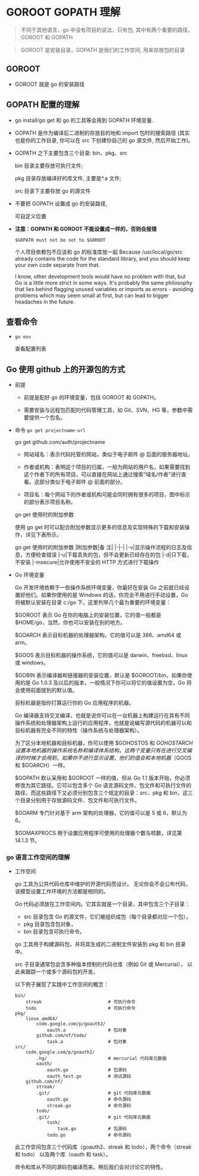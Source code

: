 # GOROOT GOPATH 理解

> 不同于其他语言，go 中没有项目的说法，只有包, 其中有两个重要的路径，GOROOT 和 GOPATH

> GOROOT 是安装目录，GOPATH 是我们的工作空间, 用来存放包的目录

## GOROOT

- GOROOT 就是 go 的安装路径

## GOPATH 配置的理解

- go install/go get 和 go 的工具等会用到 GOPATH 环境变量.

- GOPATH 是作为编译后二进制的存放目的地和 import 包时的搜索路径 (其实也是你的工作目录, 你可以在 src 下创建你自己的 go 源文件, 然后开始工作)。

- GOPATH 之下主要包含三个目录: bin、pkg、src

  bin 目录主要存放可执行文件;

  pkg 目录存放编译好的库文件, 主要是\*.a 文件;

  src 目录下主要存放 go 的源文件

- 不要把 GOPATH 设置成 go 的安装路径,

  可自定义位置

- **注意：GOPATH 和 GOROOT 不能设置成一样的，否则会报错**

  `$GOPATH must not be set to $GOROOT`

  个人项目依赖包不应该和 go 的标准库放一起
  Because /usr/local/go/src already contains the code for the standard library, and you should keep your own code separate from that.

  I know, other development tools would have no problem with that, but Go is a little more strict in some ways. It's probably the same philosophy that lies behind flagging unused variables or imports as errors - avoiding problems which may seem small at first, but can lead to bigger headaches in the future.

## 查看命令

- `go env`

  查看配置列表

## Go 使用 github 上的开源包的方式

- 前提

  - 前提是配好 go 的环境变量，包括 GOROOT 和 GOPATH。

  - 需要安装与远程包匹配的代码管理工具，如 Git、SVN、HG 等，参数中需要提供一个包名。

- 命令 `go get projectname-url`

  go get github.com/auth/projectname

  - 网站域名：表示代码托管的网站，类似于电子邮件 @ 后面的服务器地址。

  - 作者或机构：表明这个项目的归属，一般为网站的用户名，如果需要找到这个作者下的所有项目，可以直接在网站上通过搜索“域名/作者”进行查看。这部分类似于电子邮件 @ 前面的部分。

  - 项目名：每个网站下的作者或机构可能会同时拥有很多的项目，图中标示的部分表示项目名称。

  go get 使用时的附加参数

  使用 go get 时可以配合附加参数显示更多的信息及实现特殊的下载和安装操作，详见下表所示。

  go get 使用时的附加参数
  |附加参数|备 注|
  |-|-|
  |-v|显示操作流程的日志及信息，方便检查错误
  |-u|下载丢失的包，但不会更新已经存在的包
  |-d|只下载，不安装
  |-insecure|允许使用不安全的 HTTP 方式进行下载操作

- Go 环境变量

  Go 开发环境依赖于一些操作系统环境变量，你最好在安装 Go 之前就已经设置好他们。如果你使用的是 Windows 的话，你完全不用进行手动设置，Go 将被默认安装在目录 c:/go 下。这里列举几个最为重要的环境变量：

  $GOROOT 表示 Go 在你的电脑上的安装位置，它的值一般都是 $HOME/go，当然，你也可以安装在别的地方。

  \$GOARCH 表示目标机器的处理器架构，它的值可以是 386、amd64 或 arm。

  \$GOOS 表示目标机器的操作系统，它的值可以是 darwin、freebsd、linux 或 windows。

  $GOBIN 表示编译器和链接器的安装位置，默认是 $GOROOT/bin，如果你使用的是 Go 1.0.3 及以后的版本，一般情况下你可以将它的值设置为空，Go 将会使用前面提到的默认值。

  目标机器是指你打算运行你的 Go 应用程序的机器。

  Go 编译器支持交叉编译，也就是说你可以在一台机器上构建运行在具有不同操作系统和处理器架构上运行的应用程序，也就是说编写源代码的机器可以和目标机器有完全不同的特性（操作系统与处理器架构）。

  为了区分本地机器和目标机器，你可以使用 $GOHOSTOS 和 $GOHOSTARCH 设置本地机器的操作系统名称和编译体系结构，这两个变量只有在进行交叉编译的时候才会用到，如果你不进行显示设置，他们的值会和本地机器（$GOOS 和 $GOARCH）一样。

  $GOPATH 默认采用和 $GOROOT 一样的值，但从 Go 1.1 版本开始，你必须修改为其它路径。它可以包含多个 Go 语言源码文件、包文件和可执行文件的路径，而这些路径下又必须分别包含三个规定的目录：src、pkg 和 bin，这三个目录分别用于存放源码文件、包文件和可执行文件。

  \$GOARM 专门针对基于 arm 架构的处理器，它的值可以是 5 或 6，默认为 6。

  \$GOMAXPROCS 用于设置应用程序可使用的处理器个数与核数，详见第 14.1.3 节。

### go 语言工作空间的理解

- 工作空间

  go 工具为公共代码仓库中维护的开源代码而设计。 无论你会不会公布代码，该模型设置工作环境的方法都是相同的。

  Go 代码必须放在工作空间内。它其实就是一个目录，其中包含三个子目录：

  - src 目录包含 Go 的源文件，它们被组织成包（每个目录都对应一个包），
  - pkg 目录包含包对象，
  - bin 目录包含可执行命令。

  go 工具用于构建源码包，并将其生成的二进制文件安装到 pkg 和 bin 目录中。

  src 子目录通常包会含多种版本控制的代码仓库（例如 Git 或 Mercurial）， 以此来跟踪一个或多个源码包的开发。

  以下例子展现了实践中工作空间的概念：

  ```
  bin/
      streak                         # 可执行命令
      todo                           # 可执行命令
  pkg/
      linux_amd64/
          code.google.com/p/goauth2/
              oauth.a                # 包对象
          github.com/nf/todo/
              task.a                 # 包对象
  src/
      code.google.com/p/goauth2/
          .hg/                       # mercurial 代码库元数据
          oauth/
              oauth.go               # 包源码
              oauth_test.go          # 测试源码
      github.com/nf/
          streak/
          .git/                      # git 代码库元数据
              oauth.go               # 命令源码
              streak.go              # 命令源码
          todo/
          .git/                      # git 代码库元数据
              task/
                  task.go            # 包源码
              todo.go                # 命令源码
  ```

  此工作空间包含三个代码库（goauth2、streak 和 todo），两个命令（streak 和 todo） 以及两个库（oauth 和 task）。

  命令和库从不同的源码包编译而来。稍后我们会对讨论它的特性。

